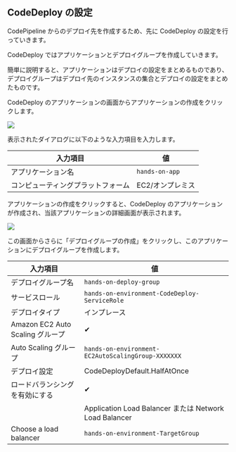 ## CodeDeploy の設定

CodePipeline からのデプロイ先を作成するため、先に CodeDeploy の設定を行っていきます。

CodeDeploy ではアプリケーションとデプロイグループを作成していきます。

簡単に説明すると、アプリケーションはデプロイの設定をまとめるものであり、デプロイグループはデプロイ先のインスタンスの集合とデプロイの設定をまとめたものです。

CodeDeploy のアプリケーションの画面からアプリケーションの作成をクリックします。

![](https://cdn-ssl-devio-img.classmethod.jp/wp-content/uploads/2018/10/d6036a2cd7ed241bfd1cf3db1c349982.png)

表示されたダイアログに以下のような入力項目を入力します。

| 入力項目                           | 値               |
| ---------------------------------- | ---------------- |
| アプリケーション名                 | `hands-on-app`   |
| コンピューティングプラットフォーム | EC2/オンプレミス |

アプリケーションの作成をクリックすると、CodeDeploy のアプリケーションが作成され、当該アプリケーションの詳細画面が表示されます。

![](https://cdn-ssl-devio-img.classmethod.jp/wp-content/uploads/2018/10/801c72268e6b9258abcee851dd3ca369.png)

この画面からさらに「デプロイグループの作成」をクリックし、このアプリケーションにデプロイグループを作成します。

| 入力項目                         | 値                                                     |
| -------------------------------- | ------------------------------------------------------ |
| デプロイグループ名               | `hands-on-deploy-group`                                |
| サービスロール                   | `hands-on-environment-CodeDeploy-ServiceRole`          |
| デプロイタイプ                   | インプレース                                           |
| Amazon EC2 Auto Scaling グループ | ✔                                                      |
| Auto Scaling グループ            | `hands-on-environment-EC2AutoScalingGroup-XXXXXXX`     |
| デプロイ設定                     | CodeDeployDefault.HalfAtOnce                           |
| ロードバランシングを有効にする   | ✔                                                      |
|                                  | Application Load Balancer または Network Load Balancer |
| Choose a load balancer           | `hands-on-environment-TargetGroup`                     |
